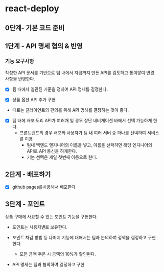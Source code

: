 # react-deploy

## 0단계- 기본 코드 준비

## 1단계 - API 명세 협의 & 반영

### 기능 요구사항

작성한 API 문서를 기반으로 팀 내에서 지금까지 만든 API를 검토하고 통이랗여 변경 사항을 반영한다.

-[x] 팀 내에서 일관된 기준을 정하여 API 명세를 결정한다.

- [x] 상품 옵션 API 추가 구현

- 때로는 클라이언트의 편의를 위해 API 명헤를 결정하는 것이 좋다.
- [X] 팀 내에 배포 도리 API가 여러개 일 경우 상단 네비게이션 바에서 선택 가능하게 한다.
  - 프론트엔드의 경우 배포와 사용자가 팀 내 여러 서버 중 하나를 선택하여 서비스를 이용
    - 팀내 백엔드 엔지니어의 이름을 넣고, 이름을 선택하면 해당 엔지니어의 API로 API 통신을 하게한다.
    - 기본 선택은 제일 첫번째 이릉으로 한다.

## 2단계 - 배포하기

- [x] github pages를사용해서 배포한다

## 3단계 - 포인트

상품 구매에 사요할 수 있는 포인트 기능을 구현한다.

- 포인트는 사용자별로 보유한다.
- 포인트 차감 방법 등 나머지 기능에 대해서는 팀과 논의하여 정책을 결정하고 구현한다.
  - 모든 금액 주문 시 금액의 10%가 할인된다.

- API 명세는 팀과 협의하여 결정하고 구현